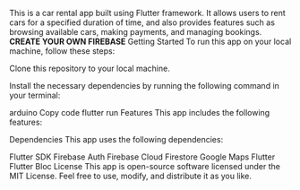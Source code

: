 This is a car rental app built using Flutter framework. It allows users to rent cars for a specified duration of time, and also provides features such as browsing available cars, making payments, and managing bookings.
**CREATE YOUR OWN FIREBASE**
Getting Started
To run this app on your local machine, follow these steps:

Clone this repository to your local machine.

Install the necessary dependencies by running the following command in your terminal:


arduino
Copy code
flutter run
Features
This app includes the following features:


Dependencies
This app uses the following dependencies:

Flutter SDK
Firebase Auth
Firebase Cloud Firestore
Google Maps Flutter
Flutter Bloc
License
This app is open-source software licensed under the MIT License. Feel free to use, modify, and distribute it as you like.
